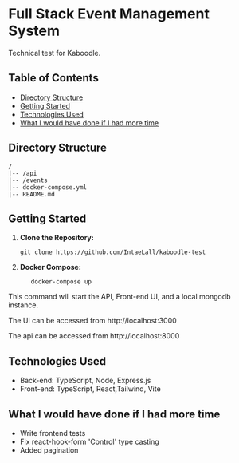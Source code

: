 # Full Stack Event Management System

Technical test for Kaboodle.

## Table of Contents

- [Directory Structure](#directory-structure)
- [Getting Started](#getting-started)
- [Technologies Used](#technologies-used)
- [What I would have done if I had more time](#future-enhancements)


## Directory Structure

```
/
|-- /api
|-- /events
|-- docker-compose.yml
|-- README.md
```

## Getting Started

1. **Clone the Repository:**
   ```
   git clone https://github.com/IntaeLall/kaboodle-test

   ```

3. **Docker Compose:**
   ```
      docker-compose up
   ```

This command will start the API, Front-end UI, and a local mongodb instance.

The UI can be accessed from http://localhost:3000

The api can be accessed from http://localhost:8000


## Technologies Used

- Back-end: TypeScript, Node, Express.js
- Front-end: TypeScript, React,Tailwind, Vite

## What I would have done if I had more time

- Write frontend tests
- Fix react-hook-form 'Control' type casting
- Added pagination

